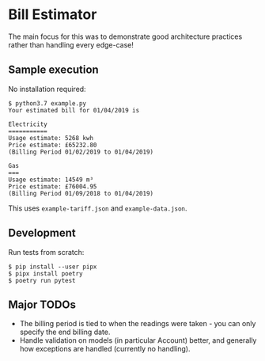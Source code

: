 # Bill Estimator

The main focus for this was to demonstrate good architecture practices rather than
handling every edge-case!

## Sample execution

No installation required:

```
$ python3.7 example.py
Your estimated bill for 01/04/2019 is

Electricity
===========
Usage estimate: 5268 kwh
Price estimate: £65232.80
(Billing Period 01/02/2019 to 01/04/2019)

Gas
===
Usage estimate: 14549 m³
Price estimate: £76004.95
(Billing Period 01/09/2018 to 01/04/2019)
```

This uses `example-tariff.json` and `example-data.json`.


## Development

Run tests from scratch:

```
$ pip install --user pipx
$ pipx install poetry
$ poetry run pytest
```


## Major TODOs

* The billing period is tied to when the readings were taken - you can only
specify the end billing date.
* Handle validation on models (in particular Account) better, and generally how
exceptions are handled (currently no handling).
